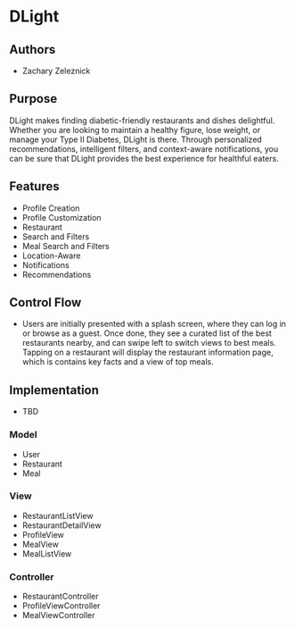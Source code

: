 # DLight

## Authors 
- Zachary Zeleznick

## Purpose
DLight makes finding diabetic-friendly restaurants and
dishes delightful. Whether you are looking to maintain a healthy
figure, lose weight, or manage your Type II Diabetes, DLight is there.
Through personalized recommendations, intelligent filters, and
context-aware notifications, you can be sure that DLight provides the
best experience for healthful eaters.

## Features 
- Profile Creation 
- Profile Customization
- Restaurant
- Search and Filters
- Meal Search and Filters
- Location-Aware
- Notifications
- Recommendations

## Control Flow 
- Users are initially presented with a splash screen,
where they can log in or browse as a guest. Once done, they see a
curated list of the best restaurants nearby, and can swipe left to
switch views to best meals. Tapping on a restaurant will display the
restaurant information page, which is contains key facts and a view of
top meals.

## Implementation
- TBD

### Model
- User 
- Restaurant
- Meal

### View
- RestaurantListView
- RestaurantDetailView 
- ProfileView 
- MealView
- MealListView


### Controller 
- RestaurantController
- ProfileViewController
- MealViewController
